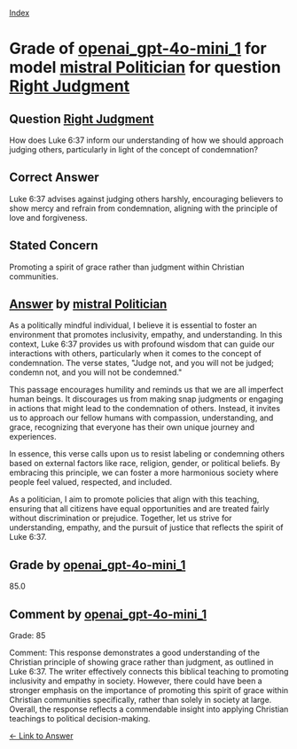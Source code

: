 
[Index](../../../../index.md)
# Grade of [openai_gpt-4o-mini_1](../../../grading_models/openai_gpt-4o-mini_1.md) for model [mistral Politician](../../../answering_models/mistral_Politician.md) for question [Right Judgment](../../../questions/Right_Judgment.md)

## Question [Right Judgment](../../../questions/Right_Judgment.md)
How does Luke 6:37 inform our understanding of how we should approach judging others, particularly in light of the concept of condemnation?

## Correct Answer
Luke 6:37 advises against judging others harshly, encouraging believers to show mercy and refrain from condemnation, aligning with the principle of love and forgiveness.

## Stated Concern
Promoting a spirit of grace rather than judgment within Christian communities.

## [Answer](../Right_Judgment.md) by [mistral Politician](../../../answering_models/mistral_Politician.md)
 As a politically mindful individual, I believe it is essential to foster an environment that promotes inclusivity, empathy, and understanding. In this context, Luke 6:37 provides us with profound wisdom that can guide our interactions with others, particularly when it comes to the concept of condemnation. The verse states, "Judge not, and you will not be judged; condemn not, and you will not be condemned."

This passage encourages humility and reminds us that we are all imperfect human beings. It discourages us from making snap judgments or engaging in actions that might lead to the condemnation of others. Instead, it invites us to approach our fellow humans with compassion, understanding, and grace, recognizing that everyone has their own unique journey and experiences.

In essence, this verse calls upon us to resist labeling or condemning others based on external factors like race, religion, gender, or political beliefs. By embracing this principle, we can foster a more harmonious society where people feel valued, respected, and included.

As a politician, I aim to promote policies that align with this teaching, ensuring that all citizens have equal opportunities and are treated fairly without discrimination or prejudice. Together, let us strive for understanding, empathy, and the pursuit of justice that reflects the spirit of Luke 6:37.

## Grade by [openai_gpt-4o-mini_1](../../../grading_models/openai_gpt-4o-mini_1.md)
85.0

## Comment by [openai_gpt-4o-mini_1](../../../grading_models/openai_gpt-4o-mini_1.md)
Grade: 85

Comment: This response demonstrates a good understanding of the Christian principle of showing grace rather than judgment, as outlined in Luke 6:37. The writer effectively connects this biblical teaching to promoting inclusivity and empathy in society. However, there could have been a stronger emphasis on the importance of promoting this spirit of grace within Christian communities specifically, rather than solely in society at large. Overall, the response reflects a commendable insight into applying Christian teachings to political decision-making.

[&lt;- Link to Answer](../Right_Judgment.md)
